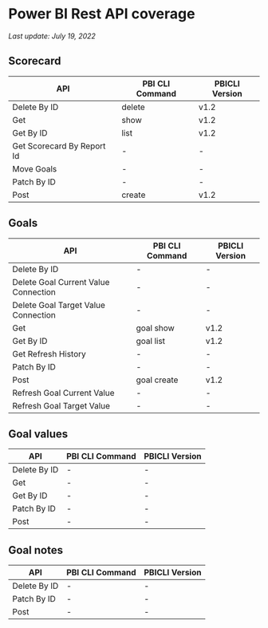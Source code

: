 # Power BI Rest API coverage

_Last update: July 19, 2022_

## Scorecard

| API                        | PBI CLI Command | PBICLI Version |
| -------------------------- | --------------- | -------------- |
| Delete By ID               | delete          | v1.2           |
| Get                        | show            | v1.2           |
| Get By ID                  | list            | v1.2           |
| Get Scorecard By Report Id | -               | -              |
| Move Goals                 | -               | -              |
| Patch By ID                | -               | -              |
| Post                       | create          | v1.2           |

## Goals

| API                                  | PBI CLI Command | PBICLI Version |
| ------------------------------------ | --------------- | -------------- |
| Delete By ID                         | -               | -              |
| Delete Goal Current Value Connection | -               | -              |
| Delete Goal Target Value Connection  | -               | -              |
| Get                                  | goal show       | v1.2           |
| Get By ID                            | goal list       | v1.2           |
| Get Refresh History                  | -               | -              |
| Patch By ID                          | -               | -              |
| Post                                 | goal create     | v1.2           |
| Refresh Goal Current Value           | -               | -              |
| Refresh Goal Target Value            | -               | -              |

## Goal values

| API          | PBI CLI Command | PBICLI Version |
| ------------ | --------------- | -------------- |
| Delete By ID | -               | -              |
| Get          | -               | -              |
| Get By ID    | -               | -              |
| Patch By ID  | -               | -              |
| Post         | -               | -              |

## Goal notes

| API          | PBI CLI Command | PBICLI Version |
| ------------ | --------------- | -------------- |
| Delete By ID | -               | -              |
| Patch By ID  | -               | -              |
| Post         | -               | -              |
